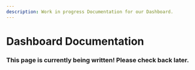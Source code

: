 ```yaml
---
description: Work in progress Documentation for our Dashboard.
---
```


# Dashboard Documentation

### This page is currently being written! Please check back later.


